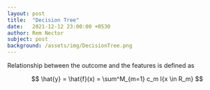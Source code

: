 ```yaml
---
layout: post
title:  "Decision Tree"
date:   2021-12-12 23:00:00 +0530
author: Rem Nector
subject: post
background: /assets/img/DecisionTree.png
---
```


Relationship between the outcome and the features is defined as

$$ \hat{y} = \hat{f}(x) = \sum^M_{m=1} c_m I{x \in R_m} $$
